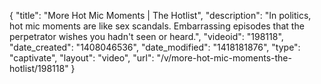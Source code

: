 {
    "title": "More Hot Mic Moments | The Hotlist",
    "description": "In politics, hot mic moments are like sex scandals. Embarrassing episodes that the perpetrator wishes you hadn't seen or heard.",
    "videoid": "198118",
    "date_created": "1408046536",
    "date_modified": "1418181876",
    "type": "captivate",
    "layout": "video",
    "url": "\/v\/more-hot-mic-moments-the-hotlist\/198118"
}